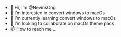 - 👋 Hi, I’m @NevinsOng
- 👀 I’m interested in convert windows to macOs
- 🌱 I’m currently learning convert windows to macOs
- 💞️ I’m looking to collaborate on macOs theme pack
- 📫 How to reach me ...

<!---
NevinsOng/NevinsOng is a ✨ special ✨ repository because its `README.md` (this file) appears on your GitHub profile.
You can click the Preview link to take a look at your changes.
--->
